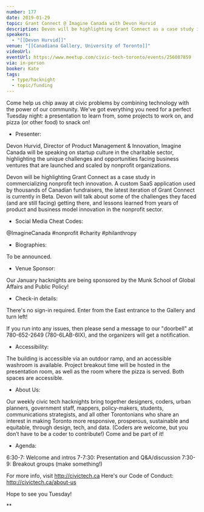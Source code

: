 ```yaml
---
number: 177
date: 2019-01-29
topic: Grant Connect @ Imagine Canada with Devon Hurvid
description: Devon will be highlighting Grant Connect as a case study in commercializing nonprofit tech innovation. A custom SaaS application used by thousands of Canadian fundraisers, the latest iteration of Grant Connect is currently in Beta. Devon will talk about some of the challenges they faced (and are still facing) getting there, and lessons learned from years of product and business model innovation in the nonprofit sector. https://imaginecanada.ca/en/grantconnect
speakers:
  - "[[Devon Hurvid]]"
venue: "[[Canadiana Gallery, University of Toronto]]"
videoUrl: 
eventUrl: https://www.meetup.com/civic-tech-toronto/events/256087859
via: in-person
booker: Kate
tags:
  - type/hacknight
  - topic/funding
---
```


Come help us chip away at civic problems by combining technology with the power of our community. We've got everything you need for a perfect Tuesday night: a presentation to learn from, some projects to work on, and pizza (or other food) to snack on!

+ Presenter:

Devon Hurvid, Director of Product Management & Innovation, Imagine Canada will be speaking on startup culture in the charitable sector, highlighting the unique challenges and opportunities facing business ventures that are launched and scaled by nonprofit organizations.

Devon will be highlighting Grant Connect as a case study in commercializing nonprofit tech innovation. A custom SaaS application used by thousands of Canadian fundraisers, the latest iteration of Grant Connect is currently in Beta. Devon will talk about some of the challenges they faced (and are still facing) getting there, and lessons learned from years of product and business model innovation in the nonprofit sector.

+ Social Media Cheat Codes:

@ImagineCanada \#nonprofit \#charity \#philanthropy

+ Biographies:

To be announced.

+ Venue Sponsor:

Our January hacknights are being sponsored by the Munk School of Global Affairs and Public Policy!

+ Check-in details:

There's no sign-in required. Enter from the East entrance to the Gallery and turn left!

If you run into any issues, then please send a message to our "doorbell" at 780-652-2649 (780-6LAB-6IX), and the organizers will get a notification.

+ Accessibility:

The building is accessible via an outdoor ramp, and an accessible washroom is available.
Project breakout time will be hosted in the presentation room, as well as the room where the pizza is served. Both spaces are accessible.

+ About Us:

Our weekly civic tech hacknights bring together designers, coders, urban planners, government staff, mappers, policy-makers, students, communications strategists, and all other Torontonians who share an interest in making Toronto more responsive, prosperous, sustainable and equitable, through design, tech, and data. (Coders are welcome, but you don’t have to be a coder to contribute!) Come and be part of it!

+ Agenda:

6:30-7: Welcome and intros
7-7:30: Presentation and Q&A/discussion
7:30-9: Breakout groups (make something!)

For more info, visit http://civictech.ca
Here's our Code of Conduct: http://civictech.ca/about-us

Hope to see you Tuesday!

**
